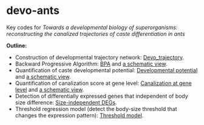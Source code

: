 # devo-ants
Key codes for _Towards a developmental biology of superorganisms: reconstructing the canalized trajectories of caste differentiation in ants_ 

**Outline:**

* Construction of developmental trajectory network: [Devo_trajectory](Devo_trajectory.R).
* Backward Progressive Algorithm: [BPA](BPA.R) and [a schematic view](BPA_schematic.md).
* Quantification of caste developmental potential: [Developmental potential](developmental_potential.R) and [a schematic view](developmental_potential_schematic.md).
* Quantification of canalization score at gene level: [Canalization at gene level](canalisation_score_gene_level.R) and [a schematic view](canalizaed_gene_level_scheme.md).
* Detection of differentially expressed genes that independent of body size difference: [Size-independent DEGs](deg_size_independent.R).
* Threshold regression model (detect the body-size threshold that changes the expression pattern): [Threshold model](threshold_model.R). 
